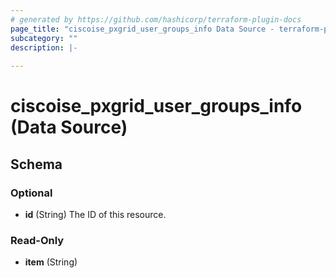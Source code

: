 ```yaml
---
# generated by https://github.com/hashicorp/terraform-plugin-docs
page_title: "ciscoise_pxgrid_user_groups_info Data Source - terraform-provider-ciscoise"
subcategory: ""
description: |-
  
---
```


# ciscoise_pxgrid_user_groups_info (Data Source)





<!-- schema generated by tfplugindocs -->
## Schema

### Optional

- **id** (String) The ID of this resource.

### Read-Only

- **item** (String)


